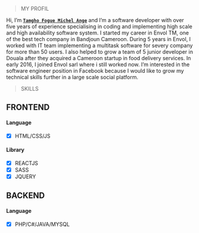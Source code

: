 > MY PROFIL


Hi, I’m  [**`Tamgho Fogue Michel Ange`**](https://www.linkedin.com/in/michel-ange-tamgho-fogue-299b19156/) and I’m a software developer with over five years of experience specialising in coding and implementing high scale and high availability software system. 
I started my career in Envol TM, one of the best tech company in Bandjoun Cameroon. 
During 5 years in Envol, I worked with IT team implementing a multitask software for severy company for more than 50 users. 
I also helped to grow a team of 5 junior developer in Douala after they acquired a Cameroon startup in food delivery services. 
In early 2016, I joined Envol sarl where i still worked now. 
I’m interested in the software engineer position in Facebook because I would like to grow my technical skills further in a large scale social platform.


> SKILLS
## FRONTEND
 #### Language
- [x] HTML/CSS/JS       

 #### Library
- [x] REACTJS 
- [x] SASS 
- [x] JQUERY 

## BACKEND
 #### Language
- [x] PHP/C#/JAVA/MYSQL  
